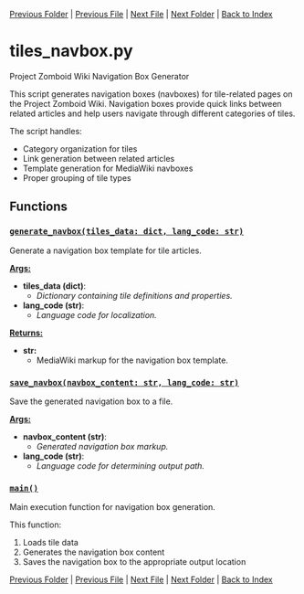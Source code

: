 [Previous Folder](../recipes/craft_recipes.md) | [Previous File](tiles_infobox.md) | [Next File](tiles_scrapping.md) | [Next Folder](../tools/compare_item_lists.md) | [Back to Index](../../index.md)

# tiles_navbox.py

Project Zomboid Wiki Navigation Box Generator

This script generates navigation boxes (navboxes) for tile-related pages on the
Project Zomboid Wiki. Navigation boxes provide quick links between related articles
and help users navigate through different categories of tiles.

The script handles:
- Category organization for tiles
- Link generation between related articles
- Template generation for MediaWiki navboxes
- Proper grouping of tile types

## Functions

### [`generate_navbox(tiles_data: dict, lang_code: str)`](https://github.com/Vaileasys/pz-wiki_parser/blob/main/scripts/tiles/tiles_navbox.py#L21)

Generate a navigation box template for tile articles.


<ins>**Args:**</ins>
  - **tiles_data (dict)**:
      - _Dictionary containing tile definitions and properties._
  - **lang_code (str)**:
      - _Language code for localization._

<ins>**Returns:**</ins>
  - **str:**
      - MediaWiki markup for the navigation box template.

### [`save_navbox(navbox_content: str, lang_code: str)`](https://github.com/Vaileasys/pz-wiki_parser/blob/main/scripts/tiles/tiles_navbox.py#L35)

Save the generated navigation box to a file.


<ins>**Args:**</ins>
  - **navbox_content (str)**:
      - _Generated navigation box markup._
  - **lang_code (str)**:
      - _Language code for determining output path._

### [`main()`](https://github.com/Vaileasys/pz-wiki_parser/blob/main/scripts/tiles/tiles_navbox.py#L55)

Main execution function for navigation box generation.

This function:
1. Loads tile data
2. Generates the navigation box content
3. Saves the navigation box to the appropriate output location



[Previous Folder](../recipes/craft_recipes.md) | [Previous File](tiles_infobox.md) | [Next File](tiles_scrapping.md) | [Next Folder](../tools/compare_item_lists.md) | [Back to Index](../../index.md)
